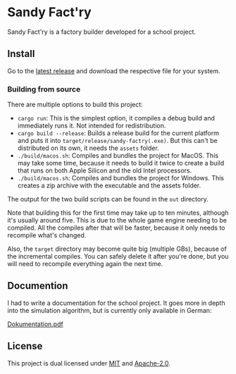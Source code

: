 # Sandy Fact'ry

Sandy Fact'ry is a factory builder developed for a school project.

## Install

Go to the [latest release](https://github.com/TheBlckbird/sandy-factry/releases/latest) and download the respective file for your system.

### Building from source

There are multiple options to build this project:

-   `cargo run`: This is the simplest option, it compiles a debug build and immediately runs it. Not intended for redistribution.
-   `cargo build --release`: Builds a release build for the current platform and puts it into `target/release/sandy-factry(.exe)`. But this can't be distributed on its own, it needs the `assets` folder.
-   `./build/macos.sh`: Compiles and bundles the project for MacOS. This may take some time, because it needs to build it twice to create a build that runs on both Apple Silicon and the old Intel processors.
-   `./build/macos.sh`: Compiles and bundles the project for Windows. This creates a zip archive with the executable and the assets folder.

The output for the two build scripts can be found in the `out` directory.

Note that building this for the first time may take up to ten minutes, although it's usually around five. This is due to the whole game engine needing to be compiled. All the compiles after that will be faster, because it only needs to recompile what's changed.

Also, the `target` directory may become quite big (multiple GBs), because of the incremental compiles. You can safely delete it after you're done, but you will need to recompile everything again the next time.

## Documention

I had to write a documentation for the school project. It goes more in depth into the simulation algorithm, but is currently only available in German:

[Dokumentation.pdf](https://github.com/user-attachments/files/20745087/Dokumentation.pdf)

## License

This project is dual licensed under [MIT](/LICENSE-MIT) and [Apache-2.0](/LICENSE-APACHE).
